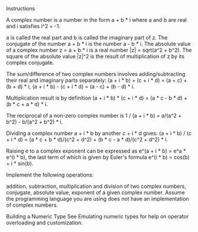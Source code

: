 Instructions

A complex number is a number in the form a + b * i where a and b are real and i satisfies i^2 = -1.

a is called the real part and b is called the imaginary part of z. The conjugate of the number a + b * i is the number a - b * i. The absolute value of a complex number z = a + b * i is a real number |z| = sqrt(a^2 + b^2). The square of the absolute value |z|^2 is the result of multiplication of z by its complex conjugate.

The sum/difference of two complex numbers involves adding/subtracting their real and imaginary parts separately: (a + i * b) + (c + i * d) = (a + c) + (b + d) * i, (a + i * b) - (c + i * d) = (a - c) + (b - d) * i.

Multiplication result is by definition (a + i * b) * (c + i * d) = (a * c - b * d) + (b * c + a * d) * i.

The reciprocal of a non-zero complex number is 1 / (a + i * b) = a/(a^2 + b^2) - b/(a^2 + b^2) * i.

Dividing a complex number a + i * b by another c + i * d gives: (a + i * b) / (c + i * d) = (a * c + b * d)/(c^2 + d^2) + (b * c - a * d)/(c^2 + d^2) * i.

Raising e to a complex exponent can be expressed as e^(a + i * b) = e^a * e^(i * b), the last term of which is given by Euler's formula e^(i * b) = cos(b) + i * sin(b).

Implement the following operations:

addition, subtraction, multiplication and division of two complex numbers,
conjugate, absolute value, exponent of a given complex number.
Assume the programming language you are using does not have an implementation of complex numbers.

Building a Numeric Type
See Emulating numeric types for help on operator overloading and customization.